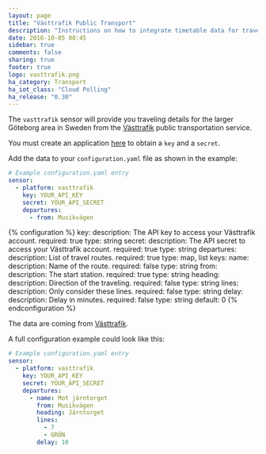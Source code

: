 ```yaml
---
layout: page
title: "Västtrafik Public Transport"
description: "Instructions on how to integrate timetable data for traveling in Sweden within Home Assistant."
date: 2016-10-05 08:45
sidebar: true
comments: false
sharing: true
footer: true
logo: vasttrafik.png
ha_category: Transport
ha_iot_class: "Cloud Polling"
ha_release: "0.30"
---
```


The `vasttrafik` sensor will provide you traveling details for the larger Göteborg area in Sweden from the [Västtrafik](https://vasttrafik.se/) public transportation service.

You must create an application [here](https://developer.vasttrafik.se/portal/#/applications) to obtain a `key` and a `secret`.

Add the data to your `configuration.yaml` file as shown in the example:

```yaml
# Example configuration.yaml entry
sensor:
  - platform: vasttrafik
    key: YOUR_API_KEY
    secret: YOUR_API_SECRET
    departures:
      - from: Musikvägen
```

{% configuration %}
key:
  description: The API key to access your Västtrafik account.
  required: true
  type: string
secret:
  description: The API secret to access your Västtrafik account.
  required: true
  type: string
departures:
  description: List of travel routes.
  required: true
  type: map, list
  keys:
    name:
      description: Name of the route.
      required: false
      type: string
    from:
      description: The start station.
      required: true
      type: string
    heading:
      description: Direction of the traveling.
      required: false
      type: string
    lines:
      description: Only consider these lines.
      required: false
      type: string
    delay:
      description: Delay in minutes.
      required: false
      type: string
      default: 0
{% endconfiguration %}

The data are coming from [Västtrafik](https://vasttrafik.se/).

A full configuration example could look like this:

```yaml
# Example configuration.yaml entry
sensor:
  - platform: vasttrafik
    key: YOUR_API_KEY
    secret: YOUR_API_SECRET
    departures:
      - name: Mot järntorget
        from: Musikvägen
        heading: Järntorget
        lines:
          - 7
          - GRÖN
        delay: 10
```